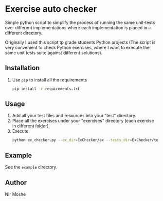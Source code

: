 # Exercise auto checker
Simple python script to simplify the process of running the same unit-tests over different implementations where each 
implementation is placed in a different directory.

Originally I used this script tp grade students Python projects (The script is very convenient to check Python 
exercises, where I want to execute the same unit tests suite against different solutions).

## Installation
1. Use `pip` to install all the requirements
    ```bash
    pip install -r requirements.txt
    ``` 

## Usage
1. Add all your test files and resources into your "test" directory.
2. Place all the exercises under your "exercises" directory (each exercise in different folder).
3. Execute:
    ```bash
    python ex_checker.py --ex_dir=ExChecker/ex --tests_dir=ExChecker/tests
    ```
## Example
See the `example` directory.

## Author
Nir Moshe
